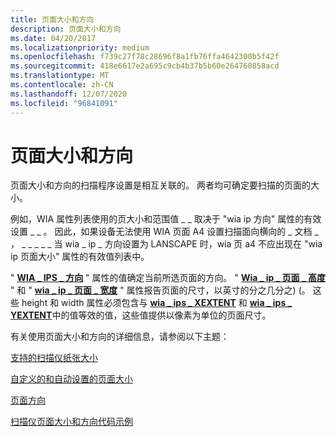 ```yaml
---
title: 页面大小和方向
description: 页面大小和方向
ms.date: 04/20/2017
ms.localizationpriority: medium
ms.openlocfilehash: f739c27f78c28696f8a1fb76ffa4642300b5f42f
ms.sourcegitcommit: 418e6617e2a695c9cb4b37b5b60e264760858acd
ms.translationtype: MT
ms.contentlocale: zh-CN
ms.lasthandoff: 12/07/2020
ms.locfileid: "96841091"
---
```

# <a name="page-size-and-orientation"></a>页面大小和方向


页面大小和方向的扫描程序设置是相互关联的。 两者均可确定要扫描的页面的大小。

例如，WIA 属性列表使用的页大小和范围值 \_ \_ 取决于 "wia ip 方向" 属性的有效设置 \_ \_ 。 因此，如果设备无法使用 WIA 页面 A4 设置扫描面向横向的 \_ 文档 \_ ， \_ \_ \_ \_ \_ 当 wia \_ ip \_ 方向设置为 LANSCAPE 时，wia 页 a4 不应出现在 "wia ip 页面大小" 属性的有效值列表中。

" [**WIA \_ IPS \_ 方向**](./wia-ips-orientation.md) " 属性的值确定当前所选页面的方向。 " [**Wia \_ ip \_ 页面 \_ 高度**](./wia-ips-page-height.md) " 和 " [**wia \_ ip \_ 页面 \_ 宽度**](./wia-ips-page-width.md) " 属性报告页面的尺寸，以英寸的分之几分之)  (。 这些 height 和 width 属性必须包含与 [**wia \_ ips \_ XEXTENT**](./wia-ips-xextent.md) 和 [**wia \_ ips \_ YEXTENT**](./wia-ips-yextent.md)中的值等效的值，这些值提供以像素为单位的页面尺寸。

有关使用页面大小和方向的详细信息，请参阅以下主题：

[支持的扫描仪纸张大小](supported-scanner-paper-sizes.md)

[自定义的和自动设置的页面大小](custom-and-auto-page-sizes.md)

[页面方向](page-orientation.md)

[扫描仪页面大小和方向代码示例](page-size-and-orientation-code-examples.md)

 

